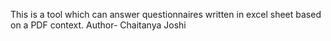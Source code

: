 This is a tool which can answer questionnaires written in excel sheet based on a PDF context.
Author- Chaitanya Joshi